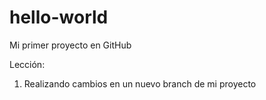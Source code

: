 # hello-world
Mi primer proyecto en GitHub

Lección:

1. Realizando cambios en un nuevo branch de mi proyecto
